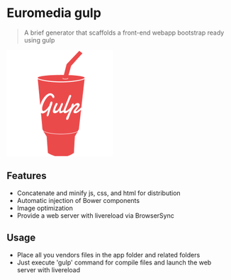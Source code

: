# Euromedia gulp
> A brief generator that scaffolds a front-end webapp bootstrap ready using gulp

![](gulp.png)
## Features
* Concatenate and minify js, css, and html for distribution
* Automatic injection of Bower components
* Image optimization
* Provide a web server with livereload via BrowserSync

## Usage
* Place all you vendors files in the app folder and related folders
* Just execute 'gulp' command for compile files and launch the web server with livereload
